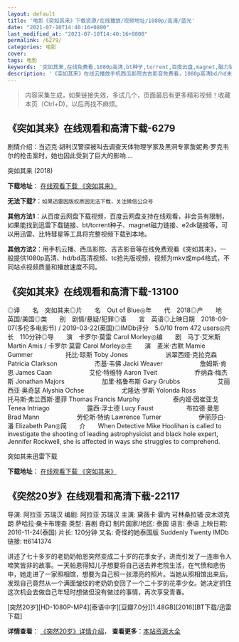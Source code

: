 ```yaml
---
layout: default
title: '电影《突如其来》下载资源/在线播放/视频地址/1080p/高清/蓝光'
date: "2021-07-10T14:40:16+0800"
last_modified_at: "2021-07-10T14:40:16+0800"
permalink: /6279/
categories: 电影
cover:
tags: 电影
keywords: '突如其来,在线免费看,1080p高清,bt种子,torrent,百度云盘,magnet,磁力链,迅雷下载资源'
description: '《突如其来》在线云播放手机西瓜影院吉吉影音免费看，1080p高清bd/hd未删减完整版和tc抢先枪版，mkv/mp4格式，附带bt/torrent种子、magnet/磁力链、百度云盘、网盘资源迅雷下载链接'
---
```


>内容采集生成，如果链接失效，多试几个，页面最后有更多精彩视频！收藏本页（Ctrl+D)，以后再找不麻烦。


## 《突如其来》在线观看和高清下载-6279

剧情介绍：当迈克·胡利汉警探被叫去调查天体物理学家及黑洞专家詹妮弗·罗克韦尔的枪击案时，她也因此受到了巨大的影响....


突如其来 (2018)

**下载地址**： [在线观看下载 《突如其来》](https://www.btbtdy.me/btdy/dy15125.html) 


**无法下载?**：`如果迅雷因版权原因无法下载，关注微信公众号 `

**其他方法1**：从百度云网盘下载视频，百度云网盘支持在线观看，非会员有限制，如果能找到迅雷下载链接、bt/torrent种子、magnet磁力链接、e2dk链接等，可以用迅雷、比特彗星等工具将完整视频下载到本地。

**其他方法2**：用手机云播、西瓜影院、吉吉影音等在线免费观看《突如其来》，一般提供1080p高清、hd/bd高清视频、tc抢先版视频，视频为mkv或mp4格式，不同站点视频质量和播放速度不同。


## 《突如其来》在线观看和高清下载-13100

◎译　　名　突如其来◎片　　名　Out of Blue◎年　　代　2018◎产　　地　英国/美国◎类　　别　剧情/悬疑/犯罪◎语　　言　英语◎上映日期　2018-09-07(多伦多电影节) / 2019-03-22(英国)◎IMDb评分　5.0/10 from 472 users◎片　　长　110分钟◎导　　演　卡罗尔·莫雷 Carol Morley◎编　　剧　马丁·艾米斯 Martin Amis / 卡罗尔·莫雷 Carol Morley◎主　　演　麦米·古默 Mamie Gummer 　　　　　托比·琼斯 Toby Jones　　　　　　派翠西娅·克拉克森 Patricia Clarkson　　　　　　杰基·韦佛 Jacki Weaver　　　　　　詹姆斯·肯恩 James Caan　　　　　　艾伦·特维特 Aaron Tveit　　　　　　乔纳森·梅杰斯 Jonathan Majors　　　　　　加里·格鲁布斯 Gary Grubbs　　　　　　艾丽西亚·奥奇瑟 Alyshia Ochse　　　　　　尤隆达·罗斯 Yolonda Ross　　　　　　托马斯·弗兰西斯·墨菲 Thomas Francis Murphy　 　　　　泰内娅·因崔亚戈 Tenea Intriago　　　　　　露西·浮士德 Lucy Faust 　　　　　布拉德·曼恩 Brad Mann　　　　　　劳伦斯·特纳 Lawrence Turner　　　　　　伊丽莎白·潘 Elizabeth Pan◎简　　介　　When Detective Mike Hoolihan is called to investigate the shooting of leading astrophysicist and black hole expert, Jennifer Rockwell, she is affected in ways she struggles to comprehend.


突如其来迅雷下载

**下载地址**： [在线观看下载 《突如其来》](https://www.993dy.com//vod-detail-id-35133.html) 


## 《突然20岁》在线观看和高清下载-22117

导演: 阿拉亚·苏瑞汉 编剧: 阿拉亚·苏瑞汉 主演: 黛薇卡·霍内 可林桑拉铺·皮木颂克朗 萨哈拉·桑卡布理查 类型: 喜剧 奇幻 制片国家/地区: 泰国 语言: 泰语 上映日期: 2016-11-24(泰国) 片长: 120分钟 又名: 奇怪的她泰国版 Suddenly Twenty IMDb链接: tt6141374

讲述了七十多岁的老奶奶帕恩突然变成二十岁的花季女子，进而引发了一连串令人啼笑皆非的故事。一天帕恩得知儿子想要将自己送去养老院生活，在气愤和悲伤中，她走进了一家照相馆，想要为自己照一张漂亮的照片。当她从照相馆出来后，发现自己竟然从一个满面皱纹的老奶奶变回了一个二十岁的花季少女。她决定抓住这次机会去做自己年轻时想做但没有做过的事情，再次享受青春。


[突然20岁][HD-1080P-MP4][泰语中字][豆瓣7.0分][1.48GB][2016][BT下载/迅雷下载]

**详情查看**： [《突然20岁》详情介绍](/movie/22117/)， **查看更多**：[本站资源大全](/movie/t/all/)

